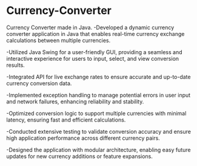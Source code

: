 # Currency-Converter
Currency Converter made in Java. 
-Developed a dynamic currency converter application in Java that enables real-time currency exchange calculations between multiple currencies.

-Utilized Java Swing for a user-friendly GUI, providing a seamless and interactive experience for users to input, select, and view conversion results.

-Integrated API for live exchange rates to ensure accurate and up-to-date currency conversion data.

-Implemented exception handling to manage potential errors in user input and network failures, enhancing reliability and stability.

-Optimized conversion logic to support multiple currencies with minimal latency, ensuring fast and efficient calculations.

-Conducted extensive testing to validate conversion accuracy and ensure high application performance across different currency pairs.

-Designed the application with modular architecture, enabling easy future updates for new currency additions or feature expansions.





